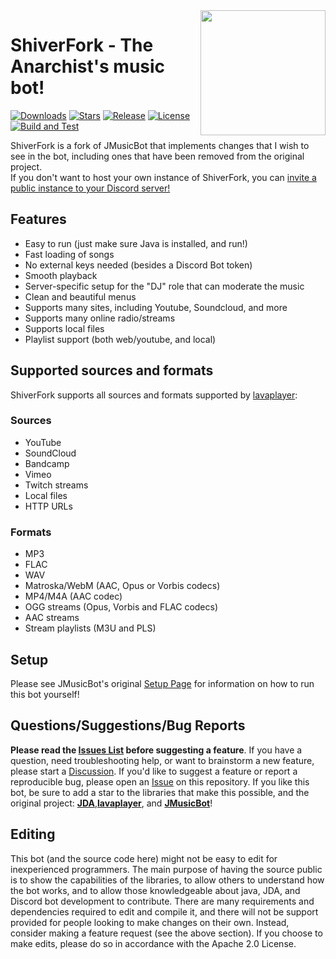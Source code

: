 <img align="right" src="https://i.imgur.com/3oUs5z4.png" height="200" width="200">

# ShiverFork - The Anarchist's music bot!

[![Downloads](https://img.shields.io/github/downloads/lilliepad1/MusicBotShiverFork/total.svg)](https://github.com/jagrosh/lilliepad1/MusicBotShiverFork/latest)
[![Stars](https://img.shields.io/github/stars/lilliepad1/MusicBotShiverFork.svg)](https://github.com/lilliepad1/MusicBotShiverFork/stargazers)
[![Release](https://img.shields.io/github/release/lilliepad1/MusicBotShiverFork.svg)](https://github.com/jagrosh/lilliepad1/MusicBotShiverFork/latest)
[![License](https://img.shields.io/github/license/lilliepad1/MusicBotShiverFork.svg)](https://github.com/lilliepad1/MusicBotShiverFork/blob/master/LICENSE)
[![Build and Test](https://github.com/lilliepad1/MusicBotShiverFork/actions/workflows/build-and-test.yml/badge.svg)](https://github.com/lilliepad1/MusicBotShiverFork/actions/workflows/build-and-test.yml)

ShiverFork is a fork of JMusicBot that implements changes that I wish to see in the bot, including ones that have been removed from the original project.<br>
If you don't want to host your own instance of ShiverFork, you can [invite a public instance to your Discord server!](https://github.com/lilliepad1/MusicBotShiverFork/blob/master/.github/PUBLIC_SHIVERFORK_INVITE.md)
## Features
  * Easy to run (just make sure Java is installed, and run!)
  * Fast loading of songs
  * No external keys needed (besides a Discord Bot token)
  * Smooth playback
  * Server-specific setup for the "DJ" role that can moderate the music
  * Clean and beautiful menus
  * Supports many sites, including Youtube, Soundcloud, and more
  * Supports many online radio/streams
  * Supports local files
  * Playlist support (both web/youtube, and local)

## Supported sources and formats
ShiverFork supports all sources and formats supported by [lavaplayer](https://github.com/sedmelluq/lavaplayer#supported-formats):
### Sources
  * YouTube
  * SoundCloud
  * Bandcamp
  * Vimeo
  * Twitch streams
  * Local files
  * HTTP URLs
### Formats
  * MP3
  * FLAC
  * WAV
  * Matroska/WebM (AAC, Opus or Vorbis codecs)
  * MP4/M4A (AAC codec)
  * OGG streams (Opus, Vorbis and FLAC codecs)
  * AAC streams
  * Stream playlists (M3U and PLS)

## Setup
Please see JMusicBot's original [Setup Page](https://jmusicbot.com/setup) for information on how to run this bot yourself!

## Questions/Suggestions/Bug Reports
**Please read the [Issues List](https://github.com/lilliepad1/MusicBotShiverFork/issues) before suggesting a feature**. If you have a question, need troubleshooting help, or want to brainstorm a new feature, please start a [Discussion](https://github.com/lilliepad1/MusicBotShiverFork/discussions). If you'd like to suggest a feature or report a reproducible bug, please open an [Issue](https://github.com/lilliepad1/MusicBotShiverFork/issues) on this repository. If you like this bot, be sure to add a star to the libraries that make this possible, and the original project: [**JDA**](https://github.com/DV8FromTheWorld/JDA),[**lavaplayer**](https://github.com/sedmelluq/lavaplayer), and [**JMusicBot**](https://github.com/jagrosh/MusicBot)!

## Editing
This bot (and the source code here) might not be easy to edit for inexperienced programmers. The main purpose of having the source public is to show the capabilities of the libraries, to allow others to understand how the bot works, and to allow those knowledgeable about java, JDA, and Discord bot development to contribute. There are many requirements and dependencies required to edit and compile it, and there will not be support provided for people looking to make changes on their own. Instead, consider making a feature request (see the above section). If you choose to make edits, please do so in accordance with the Apache 2.0 License.
